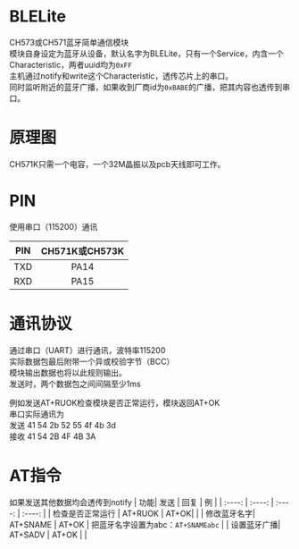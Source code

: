 # BLELite
CH573或CH571蓝牙简单通信模块  
模块自身设定为蓝牙从设备，默认名字为BLELite，只有一个Service，内含一个Characteristic，两者uuid均为`0xFF`  
主机通过notify和write这个Characteristic，透传芯片上的串口。  
同时监听附近的蓝牙广播，如果收到厂商id为`0xBABE`的广播，把其内容也透传到串口。

# 原理图
CH571K只需一个电容，一个32M晶振以及pcb天线即可工作。

# PIN
使用串口（115200）通讯

| PIN | CH571K或CH573K | 
| :----: | :----: | 
| TXD |  PA14| 
| RXD | PA15 | 

# 通讯协议
通过串口（UART）进行通讯，波特率115200  
实际数据包最后附带一个异或校验字节（BCC）  
模块输出数据也将以此规则输出。  
发送时，两个数据包之间间隔至少1ms  

例如发送AT+RUOK检查模块是否正常运行，模块返回AT+OK  
串口实际通讯为  
发送 41 54 2b 52 55 4f 4b 3d  
接收 41 54 2B 4F 4B 3A   
# AT指令
如果发送其他数据均会透传到notify
| 功能| 发送 | 回复 | 例 | 
| :----: | :----: | :----: | :----: | 
| 检查是否正常运行 | AT+RUOK |  AT+OK|  | 
| 修改蓝牙名字| AT+SNAME | AT+OK | 把蓝牙名字设置为abc：`AT+SNAMEabc` | 
| 设置蓝牙广播| AT+SADV | AT+OK |  | 
